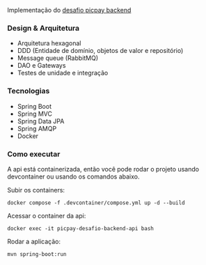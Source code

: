 Implementação do [desafio picpay backend](https://github.com/PicPay/picpay-desafio-backend)

### Design & Arquitetura
- Arquitetura hexagonal
- DDD (Entidade de domínio, objetos de valor e repositório)
- Message queue (RabbitMQ)
- DAO e Gateways
- Testes de unidade e integração

### Tecnologias
- Spring Boot
- Spring MVC
- Spring Data JPA
- Spring AMQP
- Docker


### Como executar

A api está containerizada, então você pode rodar o projeto usando devcontainer ou usando os comandos abaixo.

Subir os containers:
```
docker compose -f .devcontainer/compose.yml up -d --build
```

Acessar o container da api:
```
docker exec -it picpay-desafio-backend-api bash
```

Rodar a aplicação:
```
mvn spring-boot:run
```